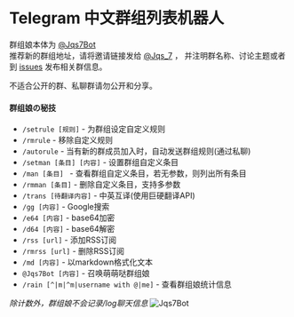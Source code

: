 # Telegram 中文群组列表机器人

群组娘本体为 [@Jqs7Bot](https://telegram.me/Jqs7Bot)<br/>
推荐新的群组地址，请将邀请链接发给
[@Jqs_7](https://telegram.me/Jqs_7) ，
并注明群名称、讨论主题或者到
[issues](https://github.com/jqs7/Jqs7Bot/issues)
发布相关群信息。

不适合公开的群、私聊群请勿公开和分享。

#### 群组娘の秘技

- `/setrule [规则]`       - 为群组设定自定义规则
- `/rmrule`               - 移除自定义规则
- `/autorule`             - 当有新的群成员加入时，自动发送群组规则(通过私聊)
- `/setman [条目] [内容]` - 设置群组自定义条目
- `/man [条目] `          - 查看群组自定义条目，若无参数，则列出所有条目
- `/rmman [条目]`         - 删除自定义条目，支持多参数
- `/trans [待翻译内容]`   - 中英互译(使用巨硬翻译API)
- `/gg [内容]`            - Google搜索
- `/e64 [内容]`           - base64加密
- `/d64 [内容]`           - base64解密
- `/rss [url]`            - 添加RSS订阅
- `/rmrss [url]`          - 删除RSS订阅
- `/md [内容]`            - 以markdown格式化文本
- `@Jqs7Bot [内容]`       - 召唤萌萌哒群组娘
- `/rain [^|m|^m|username with @|me]` - 查看群组娘统计信息

*除计数外，群组娘不会记录/log聊天信息*
![Jqs7Bot](http://ww2.sinaimg.cn/large/71d9577dgw1eu5kuwdr3yj21kw1k7qhp.jpg)
